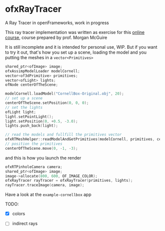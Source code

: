 # ofxRayTracer
A Ray Tracer in openFrameworks, work in progress

This ray tracer implementation was written as exercise for this [online course](http://graphicscodex.com/projects/rays/index.html), course prepared by prof. Morgan McGuire

It is still incomplete and it is intended for personal use, WIP. But if you want to try it out, that's how you set up a scene, loading the model and you putting the meshes in a `vector<Primitives>`

```cpp
shared_ptr<ofImage> image;
ofxAssimpModelLoader modelCornell;
vector<of3dPrimitive> primitives;
vector<ofLight>	lights;
ofNode centerOfTheScene;

modelCornell.loadModel("CornellBox-Original.obj", 20);
// set up a scene
centerOfTheScene.setPosition(0, 0, 0);
// set the lights
ofLight light;
light.setPointLight();
light.setPosition(0, +0.5, -3.0);
lights.push_back(light);

// read the models and fullfill the primitives vector
ofxRTMeshHelper::readModelAndGetPrimitives(modelCornell, primitives, centerOfTheScene);
// position the primitives
centerOfTheScene.move(0, -1, -3);
```

and this is how you launch the render

```cpp
ofxRTPinholeCamera camera;
shared_ptr<ofImage> image;
image->allocate(800, 600, OF_IMAGE_COLOR);
ofxRayTracer rayTracer = ofxRayTracer(primitives, lights);
rayTracer.traceImage(camera, image);
```

Have a look at the `example-cornellbox` app

TODO:

- [x] colors
- [ ] indirect rays

